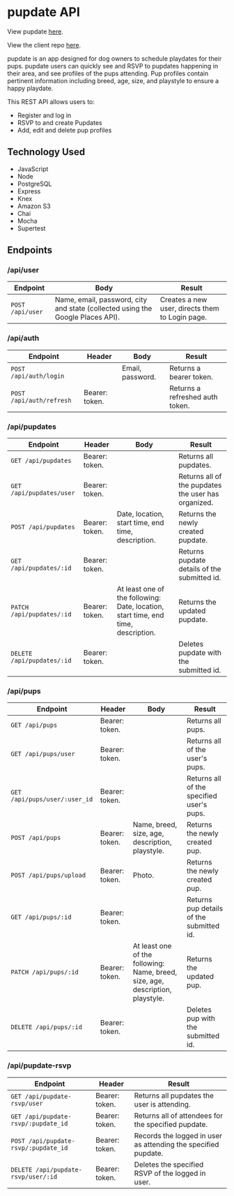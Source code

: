 # pupdate API

View pupdate [here](https://pupdate.vercel.app/).

View the client repo [here](https://github.com/sallygaller/pupdate).

pupdate is an app designed for dog owners to schedule playdates for their pups. pupdate users can quickly see and RSVP to pupdates happening in their area, and see profiles of the pups attending. Pup profiles contain pertinent information including breed, age, size, and playstyle to ensure a happy playdate. 

This REST API allows users to:
- Register and log in
- RSVP to and create Pupdates
- Add, edit and delete pup profiles

## Technology Used
- JavaScript
- Node
- PostgreSQL
- Express
- Knex
- Amazon S3
- Chai
- Mocha
- Supertest

## Endpoints
### /api/user
| Endpoint        | Body           | Result  |
| ------------- |-------------| ----- |
| `POST /api/user` | Name, email, password, city and state (collected using the Google Places API). | Creates a new user, directs them to Login page. |

### /api/auth
| Endpoint        | Header      | Body           | Result  |
| --------------|-------------|-------------|-------------|
| `POST /api/auth/login` |            | Email, password. | Returns a bearer token. |
| `POST /api/auth/refresh` | Bearer: token. |            | Returns a refreshed auth token. |

### /api/pupdates
| Endpoint        | Header       | Body           | Result  |
| --------------|-------------|-------------|-------------|
| `GET /api/pupdates` | Bearer: token.      |       | Returns all pupdates. |
| `GET /api/pupdates/user` | Bearer: token.      |       | Returns all of the pupdates the user has organized. |
| `POST /api/pupdates` | Bearer: token.      |Date, location, start time, end time, description. | Returns the newly created pupdate. |
| `GET /api/pupdates/:id` | Bearer: token.      |          | Returns pupdate details of the submitted id. |
| `PATCH /api/pupdates/:id` | Bearer: token.      | At least one of the following: Date, location, start time, end time, description. | Returns the updated pupdate. |
| `DELETE /api/pupdates/:id` | Bearer: token.      |         | Deletes pupdate with the submitted id. | 

### /api/pups
| Endpoint        | Header       | Body           | Result  |
| --------------|-------------|-------------|-------------|
| `GET /api/pups` | Bearer: token.      |        | Returns all pups. |
| `GET /api/pups/user` | Bearer: token.      |       | Returns all of the user's pups. |
| `GET /api/pups/user/:user_id` | Bearer: token.      |        | Returns all of the specified user's pups. |
| `POST /api/pups` | Bearer: token.      | Name, breed, size, age, description, playstyle. | Returns the newly created pup. |
| `POST /api/pups/upload` | Bearer: token.      | Photo. | Returns the newly created pup. |
| `GET /api/pups/:id` | Bearer: token.      |        | Returns pup details of the submitted id. |
| `PATCH /api/pups/:id` | Bearer: token.      | At least one of the following: Name, breed, size, age, description, playstyle. | Returns the updated pup. |
| `DELETE /api/pups/:id` | Bearer: token.      |         | Deletes pup with the submitted id. | 

### /api/pupdate-rsvp
| Endpoint        | Header           | Result  |
| --------------|-------------|-------------|
| `GET /api/pupdate-rsvp/user` | Bearer: token. | Returns all pupdates the user is attending. |
| `GET /api/pupdate-rsvp/:pupdate_id` | Bearer: token. | Returns all of attendees for the specified pupdate. |
| `POST /api/pupdate-rsvp/:pupdate_id` | Bearer: token. | Records the logged in user as attending the specified pupdate. |
| `DELETE /api/pupdate-rsvp/user/:id` | Bearer: token. | Deletes the specified RSVP of the logged in user. | 